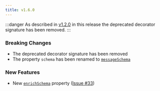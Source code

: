 ```yaml
---
title: v1.6.0
---
```


:::danger
As described in [v1.2.0](/v1.2.0#breaking-changes) in this release the deprecated decorator signature has been removed.
:::

### Breaking Changes

- The deprecated decorator signature has been removed
- The property `schema` has been renamed to [`messageSchema`](/api#messageschema)

### New Features

- New [`enrichSchema`](/api#enrichschema) property ([Issue #33](https://github.com/nanogiants/nestjs-swagger-api-exception-decorator/issues/33))
